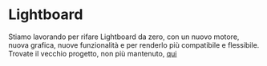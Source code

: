 # Lightboard
Stiamo lavorando per rifare Lightboard da zero, con un nuovo motore, nuova grafica, nuove funzionalità e per renderlo più compatibile e flessibile.
Trovate il vecchio progetto, non più mantenuto, [qui](https://github.com/GiovanniIncammicia/old_lightboard)